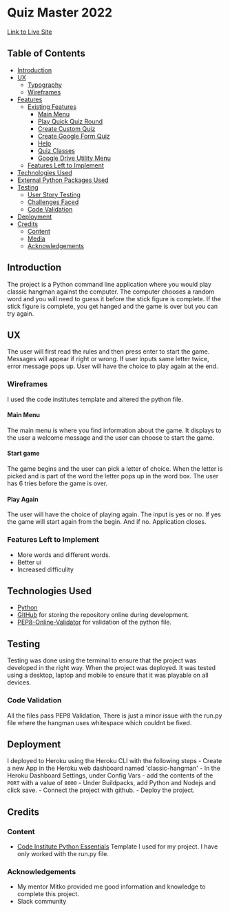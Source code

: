 # Quiz Master 2022

[Link to Live Site](https://classichangman-281d9c7c84a8.herokuapp.com/)


## Table of Contents
- [Introduction](#introduction)
- [UX  ](#ux)
  * [Typography](#typography)
  * [Wireframes](#wireframes)
- [Features ](#features)
  * [Existing Features](#existing-features)
    + [Main Menu](#main-menu)
    + [Play Quick Quiz Round](#play-quick-quiz-round)
    + [Create Custom Quiz](#create-custom-quiz)
    + [Create Google Form Quiz](#create-google-form-quiz)
    + [Help](#help)
    + [Quiz Classes](#quiz-classes)
    + [Google Drive Utility Menu](#google-drive-utility-menu)
  * [Features Left to Implement](#features-left-to-implement)
- [Technologies Used](#technologies-used)
- [External Python Packages Used](#external-python-packages-used)
- [Testing ](#testing)
  * [User Story Testing](#user-story-testing)
  * [Challenges Faced](#challenges-faced)
  * [Code Validation](#code-validation)
- [Deployment](#deployment)
- [Credits ](#credits)
  * [Content ](#content)
  * [Media](#media)
  * [Acknowledgements](#acknowledgements)

## Introduction

The project is a Python command line application where you would play classic hangman against the computer. The computer chooses a random word and you will need to guess it before the stick figure is complete. If the stick figure is complete, you get hanged and the game is over but you can try again.

## UX  

The user will first read the rules and then press enter to start the game.
Messages will appear if right or wrong.
If user inputs same letter twice, error message pops up.
User will have the choice to play again at the end.


### Wireframes

I used the code institutes template and altered the python file.

#### Main Menu

The main menu is where you find information about the game. 
It displays to the user a welcome message and the user can choose to start the game.

#### Start game

The game begins and the user can pick a letter of choice. When the letter is picked and is part of the word the letter pops up in the word box.
The user has 6 tries before the game is over.

#### Play Again

The user will have the choice of playing again. The input is yes or no. If yes the game will start again from the begin. And if no. Application closes.

### Features Left to Implement

- More words and different words.
- Better ui
- Increased difficulity

## Technologies Used

- [Python](https://www.python.org/)
- [GitHub](https://github.com/) for storing the repository online during development.
- [PEP8-Online-Validator](https://pep8ci.herokuapp.com) for validation of the python file.

## Testing 

Testing was done using the terminal to ensure that the project was developed in the right way. When the project was deployed. It was tested using a desktop, laptop and mobile to ensure that it was playable on all devices.

### Code Validation

All the files pass PEP8 Validation, There is just a minor issue with the run.py file where the hangman uses whitespace which couldnt be fixed.

## Deployment

I deployed to Heroku using the Heroku CLI with the following steps
    - Create a new App in the Heroku web dashboard named 'classic-hangman'
    - In the Heroku Dashboard Settings, under Config Vars - add the contents of the `PORT` with a value of `8000`
    - Under Buildpacks, add Python and Nodejs and click save.
    - Connect the project with github.
    - Deploy the project.

## Credits 

### Content 

- [Code Institute Python Essentials](https://github.com/Code-Institute-Org/python-essentials-template) Template I used for my project.
I have only worked with the run.py file.

### Acknowledgements

- My mentor Mitko provided me good information and knowledge to complete this project.
- Slack community
